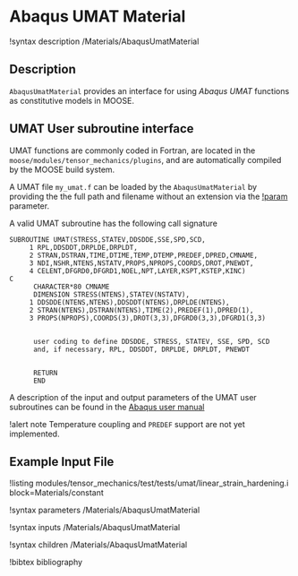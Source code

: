 # Abaqus UMAT Material

!syntax description /Materials/AbaqusUmatMaterial

## Description

`AbaqusUmatMaterial` provides an interface for using _Abaqus UMAT_
functions as constitutive models in MOOSE.

## UMAT User subroutine interface

UMAT functions are commonly coded in Fortran, are located in the
`moose/modules/tensor_mechanics/plugins`, and are automatically
compiled by the MOOSE build system.

A UMAT file `my_umat.f` can be loaded by the `AbaqusUmatMaterial` by providing the
the full path and filename without an extension via the [!param](/Materials/AbaqusUmatMaterial/plugin)
parameter.

A valid UMAT subroutine has the following call signature

```
SUBROUTINE UMAT(STRESS,STATEV,DDSDDE,SSE,SPD,SCD,
     1 RPL,DDSDDT,DRPLDE,DRPLDT,
     2 STRAN,DSTRAN,TIME,DTIME,TEMP,DTEMP,PREDEF,DPRED,CMNAME,
     3 NDI,NSHR,NTENS,NSTATV,PROPS,NPROPS,COORDS,DROT,PNEWDT,
     4 CELENT,DFGRD0,DFGRD1,NOEL,NPT,LAYER,KSPT,KSTEP,KINC)
C
      CHARACTER*80 CMNAME
      DIMENSION STRESS(NTENS),STATEV(NSTATV),
     1 DDSDDE(NTENS,NTENS),DDSDDT(NTENS),DRPLDE(NTENS),
     2 STRAN(NTENS),DSTRAN(NTENS),TIME(2),PREDEF(1),DPRED(1),
     3 PROPS(NPROPS),COORDS(3),DROT(3,3),DFGRD0(3,3),DFGRD1(3,3)


      user coding to define DDSDDE, STRESS, STATEV, SSE, SPD, SCD
      and, if necessary, RPL, DDSDDT, DRPLDE, DRPLDT, PNEWDT


      RETURN
      END
```

A description of the input and output parameters of the UMAT user subroutines
can be found in the [Abaqus user manual](https://classes.engineering.wustl.edu/2009/spring/mase5513/abaqus/docs/v6.6/books/sub/default.htm?startat=ch01s01asb31.html)

!alert note
Temperature coupling and `PREDEF` support are not yet implemented.

## Example Input File

!listing modules/tensor_mechanics/test/tests/umat/linear_strain_hardening.i block=Materials/constant

!syntax parameters /Materials/AbaqusUmatMaterial

!syntax inputs /Materials/AbaqusUmatMaterial

!syntax children /Materials/AbaqusUmatMaterial

!bibtex bibliography
